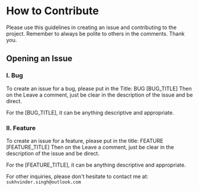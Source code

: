 # How to Contribute
Please use this guidelines in creating an issue and contributing to the project. Remember to always be polite to others in the comments. Thank you.

## Opening an Issue

### I. Bug
To create an issue for a bug, please put in the Title:
BUG [BUG_TITLE]
Then on the Leave a comment, just be clear in the description of the issue and be direct.

For the [BUG_TITLE], it can be anything descriptive and appropriate.

### II. Feature
To create an issue for a feature, please put in the title:
FEATURE [FEATURE_TITLE]
Then on the Leave a comment, just be clear in the description of the issue and be direct.

For the [FEATURE_TITLE], it can be anything descriptive and appropriate.

For other inquiries, please don't hesitate to contact me at: ```sukhvinder.singh@outlook.com```
 
